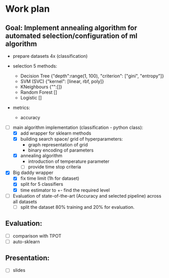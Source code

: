 # Work plan

## Goal: Implement annealing algorithm for automated  selection/configuration of ml algorithm
- prepare datasets 4x (classification) 
- selection 5 methods:
    - Decision Tree {"depth":range(1, 100), "criterion": ["gini", "entropy"]} 
    - SVM (SVC) {"kernel": [linear, rbf, poly]}
    - KNeighbours {"":[]}
    - Random Forest [] 
    - Logistic []
  
- metrics:
  -  accuracy

- [ ] main algorithm implementation (classification - python class):
  - [x] add wrapper for sklearn methods
  - [x] building search space/ grid of hyperparameters:
      - graph representation of grid
      - binary encoding of parameters 
  - [x] annealing algorithm
      - introduction of temperature parameter
      - [ ] provide time stop criteria
- [x] Big daddy wrapper
  - [x] fix time limit (1h for dataset)
  - [x] split for 5 classifiers
  - [x] time estimator to +- find the required level
- [ ] Evaluation of state-of-the-art (Accuracy and selected pipeline) across all datasets
  - [ ] split the dataset 80% training and 20% for evaluation.

## Evaluation:
- [ ] comparison with TPOT
- [ ] auto-sklearn

## Presentation:
- [ ] slides
